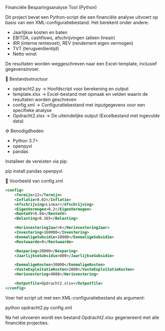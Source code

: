 
Financiële Besparingsanalyse Tool (Python)


Dit project bevat een Python-script die een financiële analyse uitvoert op basis van een XML-configuratiebestand. Het berekent onder andere:

- Jaarlijkse kosten en baten
- EBITDA, cashflows, afschrijvingen (alleen lineair)
- IRR (interne rentevoet), REV (rendement eigen vermogen)
- TVT (terugverdientijd)
- Netto winst

De resultaten worden weggeschreven naar een Excel-template, inclusief gegevensinvoer.


📂 Bestandsstructuur


- opdracht2.py        → Hoofdscript voor berekening en output
- template.xlsx       → Excel-bestand met opmaak en velden waarin de resultaten worden geschreven
- config.xml          → Configuratiebestand met inputgegevens voor een specifieke analyse
- Opdracht2.xlsx      → De uiteindelijke output (Excelbestand met ingevulde data)


⚙️ Benodigdheden


- Python 3.7+
- openpyxl
- pandas

Installeer de vereisten via pip:

pip install pandas openpyxl


🧾 Voorbeeld van config.xml

```xml
<config>
    <Termijn>12</Termijn>
    <Inflatie>0.02</Inflatie>
    <Afschrijving>Linear</Afschrijving>
    <EigenVermogen>0.2</EigenVermogen>
    <RenteVV>0.04</RenteVV>
    <Belasting>0.165</Belasting>

    <HerinvesteringJaar>6</HerinvesteringJaar>
    <Investering>160000</Investering>
    <EenmaligeSubsidie>10000</EenmaligeSubsidie>
    <Restwaarde>0</Restwaarde>

    <Besparing>20000</Besparing>
    <JaarlijkseSubsidie>800</JaarlijkseSubsidie>

    <EenmaligeKosten>30000</EenmaligeKosten>
    <VasteExploitatieKosten>2000</VasteExploitatieKosten>
    <Herinvestering>4000</Herinvestering>

    <Outputfile>Opdracht2.xlsx</Outputfile>
</config>
```

Voer het script uit met een XML-configuratiebestand als argument:

python opdracht2.py config.xml

Na het uitvoeren wordt een bestand Opdracht2.xlsx gegenereerd met alle financiële projecties.

